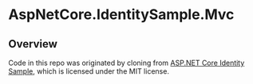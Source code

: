 # AspNetCore.IdentitySample.Mvc

## Overview

Code in this repo was originated by cloning from [ASP.NET Core Identity Sample](https://github.com/dotnet/aspnetcore/tree/main/src/Identity/samples/IdentitySample.Mvc), which is licensed under the MIT license.